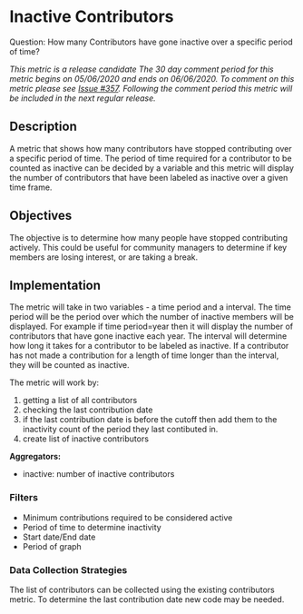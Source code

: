 # Inactive Contributors

Question: How many Contributors have gone inactive over a specific period of time?

_This metric is a release candidate The 30 day comment period for this metric begins on 05/06/2020 and ends on 06/06/2020. To comment on this metric please see [Issue #357](https://github.com/chaoss/wg-evolution/issues/357). Following the comment period this metric will be included in the next regular release._

## Description
A metric that shows how many contributors have stopped contributing over a specific period of time. The period of time required for a contributor to be counted as inactive can be decided by a variable and this metric will display the number of contributors that have been labeled as inactive over a given time frame.

## Objectives
The objective is to determine how many people have stopped contributing actively. This could be useful for community managers to determine if key members are losing interest, or are taking a break.

## Implementation
The metric will take in two variables - a time period and a interval. The time period will be the period over which the number of inactive members will be displayed. For example if time period=year then it will display the number of contributors that have gone inactive each year. The interval will determine how long it takes for a contributor to be labeled as inactive. If a contributor has not made a contribution for a length of time longer than the interval, they will be counted as inactive.

The metric will work by:
1. getting a list of all contributors
2. checking the last contribution date
3. if the last contribution date is before the cutoff then add them to the inactivity count of the period they last contibuted in.
4. create list of inactive contributors

**Aggregators:**
- inactive: number of inactive contributors

### Filters
- Minimum contributions required to be considered active
- Period of time to determine inactivity
- Start date/End date
- Period of graph

### Data Collection Strategies
The list of contributors can be collected using the existing contributors metric.
To determine the last contribution date new code may be needed.
